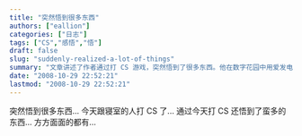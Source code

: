 ```yaml
---
title: "突然悟到很多东西"
authors: ["eallion"]
categories: ["日志"]
tags: ["CS","感悟","悟"]
draft: false
slug: "suddenly-realized-a-lot-of-things"
summary: "文章讲述了作者通过打 CS 游戏，突然悟到了很多东西。他在数字花园中用爱发电，并感觉自己即将离开武汉。"
date: "2008-10-29 22:52:21"
lastmod: "2008-10-29 22:52:21"
---
```


突然悟到很多东西...
今天跟寝室的人打 CS 了...
通过今天打 CS 还悟到了蛮多的东西...
方方面面的都有...
